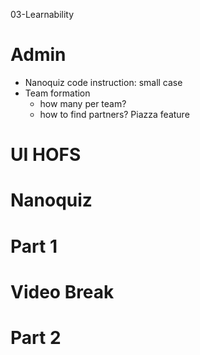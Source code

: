 03-Learnability

# Admin
- Nanoquiz code instruction: small case
- Team formation
	- how many per team?
	- how to find partners? Piazza feature


# UI HOFS

# Nanoquiz

# Part 1

# Video Break

# Part 2
